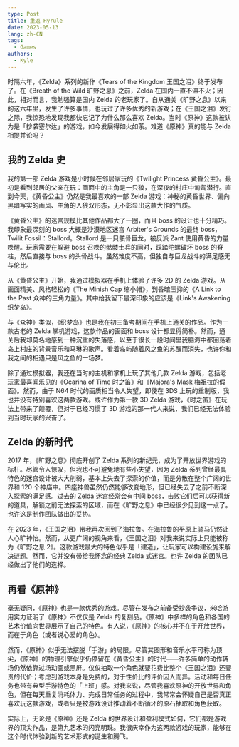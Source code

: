 ```yaml
---
type: Post
title: 重返 Hyrule
date: 2023-05-13
lang: zh-CN
tags:
  - Games
authors:
  - Kyle
---
```


时隔六年，《Zelda》系列的新作《Tears of the Kingdom 王国之泪》终于发布了。在《Breath of the Wild 旷野之息》之前，Zelda 在国内一直不温不火；因此，相对而言，我勉强算是国内 Zelda 的老玩家了。自从通关《旷野之息》以来的这六年里，发生了许多事情，也玩过了许多优秀的新游戏；在《王国之泪》发行之际，我惊恐地发现我都快忘记了为什么那么喜欢 Zelda。当时《原神》这款被认为是「抄袭塞尔达」的游戏，如今发展得如火如荼。难道《原神》真的能与 Zelda 相提并论吗？

## 我的 Zelda 史

我的第一部 Zelda 游戏是小时候在邻居家玩的《Twilight Princess 黄昏公主》。最初是看到邻居的父亲在玩：画面中的主角是一只狼，在深夜的村庄中匍匐潜行。直到今天，《黄昏公主》仍然是我最喜欢的一部 Zelda 游戏：神秘的黄昏世界、偏向黑暗写实的画风、主角的人狼双形态，无不彰显出这款大作的气质。

《黄昏公主》的迷宫规模比其他作品都大了一圈，而且 boss 的设计也十分精巧。我印象最深刻的 boss 大概是沙漠地区迷宫 Arbiter's Grounds 的最终 boss，Twilit Fossil：Stallord。Stallord 是一只骸骨巨龙，被反派 Zant 使用黄昏的力量唤醒。玩家需要在躲避 boss 召唤的骷髅士兵的同时，踩踏陀螺破坏 boss 的脊柱，然后直接与 boss 的头骨战斗。虽然难度不高，但独自与巨龙战斗的满足感无与伦比。

从《黄昏公主》开始，我通过模拟器在手机上体验了许多 2D 的 Zelda 游戏。从画面精美、风格轻松的《The Minish Cap 缩小帽》，到昏暗压抑的《A Link to the Past 众神的三角力量》。其中给我留下最深印象的应该是《Link's Awakening 织梦岛》。

与《众神》类似，《织梦岛》也是我在初三备考期间在手机上通关的作品。作为一款古老的 Zelda 掌机游戏，这款作品的画面和 boss 设计都显得简朴。然而，通关后我却莫名地感到一种沉重的失落感，以至于很长一段时间里我脑海中都回荡着岛上村庄的背景音乐和马琳的歌声。看着岛屿随着风之鱼的苏醒而消失，也许你和我之间的相遇只是风之鱼的一场梦。

除了通过模拟器，我还在当时的主机和掌机上玩了其他几款 Zelda 游戏，包括老玩家最喜闻乐见的《Ocarina of Time 时之笛》和《Majora's Mask 梅祖拉的假面》。然而，由于 N64 时代的画质相当令人失望，即使在 3DS 上玩的重制版，我也并没有特别喜欢这两款游戏。或许作为第一款 3D Zelda 游戏，《时之笛》在玩法上带来了颠覆，但对于已经习惯了 3D 游戏的那一代人来说，我们已经无法体验到当时玩家的兴奋了。

## Zelda 的新时代

2017 年，《旷野之息》彻底开创了 Zelda 系列的新纪元，成为了开放世界游戏的标杆。尽管令人惊叹，但我也不可避免地有些小失望，因为 Zelda 系列曾经最具特色的迷宫设计被大大削弱，基本上失去了探索的价值，而是分散在整个广阔的世界和 120 个神庙中。四座神兽虽然仍然能够改变地形，但已经失去了之前不断深入探索的满足感。过去的 Zelda 迷宫经常会有中间 boss，击败它们后可以获得新的道具，解锁之前无法探索的区域，而在《旷野之息》中已经很少见到这一点了。也许这是制作团队做出的妥协。

在 2023 年，《王国之泪》带我再次回到了海拉鲁。在海拉鲁的平原上骑马仍然让人心旷神怡。然而，从更广阔的视角来看，《王国之泪》对我来说实际上只能被称为《旷野之息 2》。这款游戏最大的特色似乎是「建造」，让玩家可以构建设施来解决谜题。然而，它并没有带给我怀念的经典 Zelda 式迷宫。也许 Zelda 的团队已经做出了他们的选择。

## 再看《原神》

毫无疑问，《原神》也是一款优秀的游戏。尽管在发布之前备受抄袭争议，米哈游用实力证明了《原神》不仅仅是 Zelda 的复刻品。《原神》中多样的角色和各国的艺术价值向世界展示了自己的特色。有人说，《原神》的核心并不在于开放世界，而在于角色（或者说心爱的角色）。

然而，《原神》似乎无法摆脱「手游」的局限。尽管其图形和音乐水平可称为顶尖，《原神》的物理引擎似乎仍停留在《黄昏公主》的时代——许多简单的动作转场仍然依靠过场动画或黑屏。仅仅抽取一个角色就要花费比整个《王国之泪》还要贵的代价；考虑到游戏本身是免费的，对于性价比的评价因人而异。活动和每日任务也带有典型手游特色的「上班」感。对我来说，尽管我喜欢原神的开放世界和角色，但在每天重复消耗体力、完成日常任务的过程中，我常常会怀疑自己是否真正喜欢玩这款游戏，或者只是被游戏设计推动着不断循环的原石抽取和角色获取。

实际上，无论是《原神》还是 Zelda 的世界设计和盈利模式如何，它们都是游戏界的顶尖作品，是第九艺术的闪亮明珠。我很庆幸作为这两款游戏的玩家，能够在这个时代体验到新的艺术形式的诞生和腾飞。